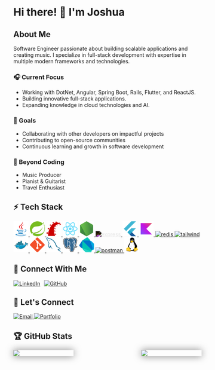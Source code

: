 # Hi there! 👋 I'm Joshua

## About Me
Software Engineer passionate about building scalable applications and creating music. I specialize in full-stack development with expertise in multiple modern frameworks and technologies.

### 🎧 Current Focus
- Working with DotNet, Angular, Spring Boot, Rails, Flutter, and ReactJS.
- Building innovative full-stack applications.
- Expanding knowledge in cloud technologies and AI.

### 🎯 Goals
- Collaborating with other developers on impactful projects
- Contributing to open-source communities
- Continuous learning and growth in software development

### 🎵 Beyond Coding
- Music Producer
- Pianist & Guitarist
- Travel Enthusiast

## ⚡️ Tech Stack
<p align="left">
    <a href="https://www.java.com" target="_blank" rel="noreferrer" title="Java - A versatile, class-based, object-oriented programming language designed for portability and security">
        <img src="https://raw.githubusercontent.com/devicons/devicon/master/icons/java/java-original.svg" alt="java" width="40" height="40"/>
    </a>
    <a href="https://spring.io/projects/spring-boot" target="_blank" rel="noreferrer" title="Spring Boot - A powerful and lightweight framework that makes it easy to create production-grade Spring-based applications">
        <img src="https://raw.githubusercontent.com/devicons/devicon/master/icons/spring/spring-original.svg" alt="spring" width="40" height="40"/>
    </a>
    <a href="https://rubyonrails.org" target="_blank" rel="noreferrer" title="Ruby on Rails - A full-stack web framework that follows convention over configuration principle">
        <img src="https://raw.githubusercontent.com/devicons/devicon/master/icons/rails/rails-plain.svg" alt="rails" width="40" height="40"/>
    </a>
    <a href="https://reactjs.org" target="_blank" rel="noreferrer" title="React - A JavaScript library for building user interfaces with reusable components">
        <img src="https://raw.githubusercontent.com/devicons/devicon/master/icons/react/react-original.svg" alt="react" width="40" height="40"/>
    </a>
    <a href="https://nodejs.org" target="_blank" rel="noreferrer" title="Node.js - A JavaScript runtime built on Chrome's V8 engine for server-side execution">
        <img src="https://raw.githubusercontent.com/devicons/devicon/master/icons/nodejs/nodejs-original.svg" alt="nodejs" width="40" height="40"/>
    </a>
    <a href="https://expressjs.com" target="_blank" rel="noreferrer" title="Express - Fast, unopinionated, minimalist web framework for Node.js">
        <img src="https://www.vectorlogo.zone/logos/expressjs/expressjs-icon.svg" alt="express" width="40" height="40" style="filter: invert(1)"/>
    </a>
    <a href="https://flutter.dev" target="_blank" rel="noreferrer" title="Flutter - Google's UI toolkit for building natively compiled applications">
        <img src="https://raw.githubusercontent.com/devicons/devicon/master/icons/flutter/flutter-original.svg" alt="flutter" width="40" height="40"/>
    </a>
    <a href="https://kotlinlang.org" target="_blank" rel="noreferrer" title="Kotlin - A modern programming language that makes developers happier. Used for Android development">
        <img src="https://raw.githubusercontent.com/devicons/devicon/master/icons/kotlin/kotlin-original.svg" alt="kotlin" width="40" height="40"/>
    </a>
    <a href="https://redis.io" target="_blank" rel="noreferrer" title="Redis - An open-source, in-memory data structure store used as database, cache, and message broker">
        <img src="https://www.vectorlogo.zone/logos/redis/redis-icon.svg" alt="redis" width="40" height="40"/>
    </a>
    <a href="https://tailwindcss.com" target="_blank" rel="noreferrer" title="Tailwind CSS - A utility-first CSS framework packed with classes that can be composed to build any design">
        <img src="https://www.vectorlogo.zone/logos/tailwindcss/tailwindcss-icon.svg" alt="tailwind" width="40" height="40"/>
    </a>
    <a href="https://www.docker.com" target="_blank" rel="noreferrer" title="Docker - A platform for developing, shipping, and running applications in containers">
        <img src="https://raw.githubusercontent.com/devicons/devicon/master/icons/docker/docker-original.svg" alt="docker" width="40" height="40"/>
    </a>
    <a href="https://git-scm.com" target="_blank" rel="noreferrer" title="Git - A distributed version control system for tracking changes in source code">
        <img src="https://raw.githubusercontent.com/devicons/devicon/master/icons/git/git-original.svg" alt="git" width="40" height="40"/>
    </a>
    <a href="https://www.mysql.com" target="_blank" rel="noreferrer" title="MySQL - The world's most popular open-source relational database management system">
        <img src="https://raw.githubusercontent.com/devicons/devicon/master/icons/mysql/mysql-original.svg" alt="mysql" width="40" height="40"/>
    </a>
    <a href="https://www.postgresql.org" target="_blank" rel="noreferrer" title="PostgreSQL - A powerful, open-source object-relational database system">
        <img src="https://raw.githubusercontent.com/devicons/devicon/master/icons/postgresql/postgresql-original.svg" alt="postgresql" width="40" height="40"/>
    </a>
    <a href="https://dart.dev" target="_blank" rel="noreferrer" title="Dart - A client-optimized language for fast apps on multiple platforms">
        <img src="https://raw.githubusercontent.com/devicons/devicon/master/icons/dart/dart-original.svg" alt="dart" width="40" height="40"/>
    </a>
    <a href="https://www.postman.com" target="_blank" rel="noreferrer" title="Postman - A popular API platform for building and using APIs">
        <img src="https://www.vectorlogo.zone/logos/getpostman/getpostman-icon.svg" alt="postman" width="40" height="40"/>
    </a>
    <a href="https://www.linux.org" target="_blank" rel="noreferrer" title="Linux - An open-source operating system kernel powering millions of devices">
        <img src="https://raw.githubusercontent.com/devicons/devicon/master/icons/linux/linux-original.svg" alt="linux" width="40" height="40"/>
    </a>
</p>

## 🤝 Connect With Me
<p align="left">
<p style="display: flex; gap: 10px;">
    <a href="https://www.linkedin.com/in/pavan-kumar-g-906a/"><img src="https://img.shields.io/badge/LinkedIn-0077B5?style=for-the-badge&logo=linkedin&logoColor=white" alt="LinkedIn"/></a>
    <a href="https://github.com/Joshuapavan"><img src="https://img.shields.io/badge/GitHub-100000?style=for-the-badge&logo=github&logoColor=white" alt="GitHub"/></a>
    <!-- <a href="https://twitter.com/joshua12739162"><img src="https://img.shields.io/badge/Twitter-1DA1F2?style=for-the-badge&logo=twitter&logoColor=white" alt="Twitter"/></a>
    <a href="https://www.facebook.com/JoshuaPavan.G"><img src="https://img.shields.io/badge/Facebook-1877F2?style=for-the-badge&logo=facebook&logoColor=white" alt="Facebook"/></a> -->
</p>
</p>

## 💬 Let's Connect
<p align="left">
    <a href="mailto:joshuapavan35@gmail.com">
        <img src="https://img.shields.io/badge/Email-D14836?style=for-the-badge&logo=gmail&logoColor=white" alt="Email"/>
    </a>
    <a href="https://joshuapavan.vercel.app">
        <img src="https://img.shields.io/badge/Portfolio-000000?style=for-the-badge&logo=vercel&logoColor=white" alt="Portfolio"/>
    </a>
</p>

## 🏆 GitHub Stats
<p align="center" style="display: flex; justify-content: space-between; gap: 10px;">
    <img src="https://github-readme-stats.vercel.app/api?username=Joshuapavan&show_icons=true&theme=radical&hide_border=true&border_radius=10&bg_color=0D1117&title_color=C9D1D9&text_color=8B949E&icon_color=58A6FF" width="32%" style="box-shadow: 0 0 20px rgba(0,0,0,0.5);" />
    <img src="https://github-readme-stats.vercel.app/api/top-langs/?username=Joshuapavan&layout=compact&theme=radical&hide_border=true&border_radius=10&bg_color=0D1117&title_color=C9D1D9&text_color=8B949E" width="32%" style="box-shadow: 0 0 20px rgba(0,0,0,0.5);" />
<!--     <img src="https://streak-stats.demolab.com/?user=Joshuapavan&theme=radical&hide_border=true&border_radius=10&background=0D1117&ring=58A6FF&fire=58A6FF&currStreakLabel=58A6FF" width="32%" style="box-shadow: 0 0 20px rgba(0,0,0,0.5);" /> -->
</p>
